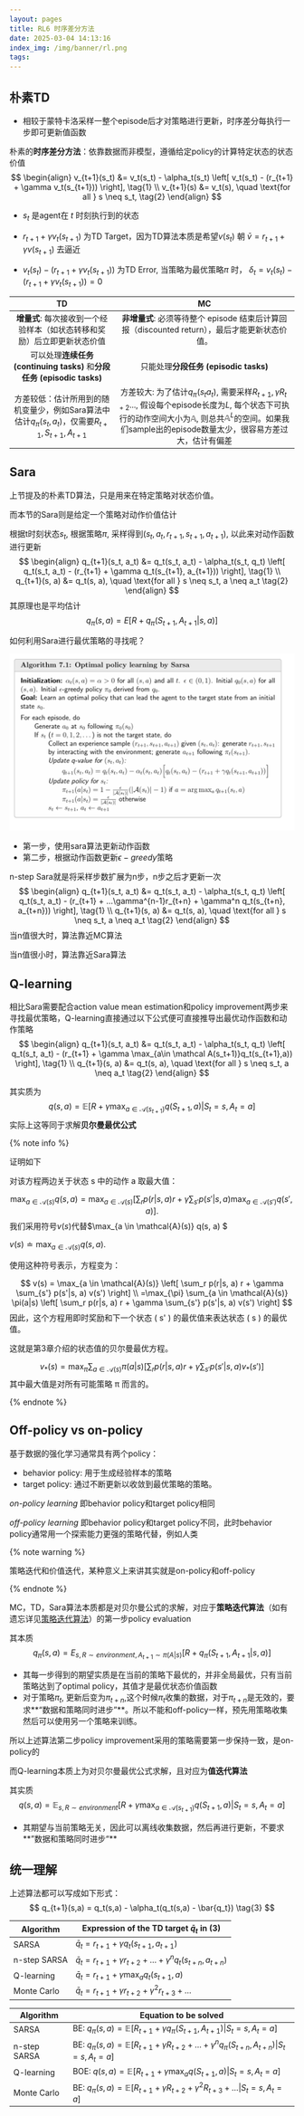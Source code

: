 ```yaml
---
layout: pages
title: RL6 时序差分方法
date: 2025-03-04 14:13:16
index_img: /img/banner/rl.png 
tags:
---
```


## 朴素TD

* 相较于蒙特卡洛采样一整个episode后才对策略进行更新，时序差分每执行一步即可更新值函数

朴素的**时序差分方法**：依靠数据而非模型，遵循给定policy的计算特定状态的状态价值
$$
\begin{align}
v_{t+1}(s_t) &= v_t(s_t) - \alpha_t(s_t) \left[ v_t(s_t) - (r_{t+1} + \gamma v_t(s_{t+1})) \right], \tag{1} \\
v_{t+1}(s) &= v_t(s), \quad \text{for all } s \neq s_t, \tag{2}
\end{align}
$$

* $s_t$ 是agent在 $t$ 时刻执行到的状态 

* $r_{t+1} + \gamma v_t(s_{t+1})$ 为TD Target，因为TD算法本质是希望$v(s_t)$ 朝 $\bar{v} = r_{t+1} + \gamma v(s_{t+ 1})$ 去逼近
* $v_t(s_t) - (r_{t+1} + \gamma v_t(s_{t+1}))$ 为TD Error, 当策略为最优策略$\pi$ 时， $\delta_t = v_t(s_t) - (r_{t+1} + \gamma v_t(s_{t+1})) = 0$

|                              TD                              |                              MC                              |
| :----------------------------------------------------------: | :----------------------------------------------------------: |
| **增量式**: 每次接收到一个经验样本（如状态转移和奖励）后立即更新状态价值 | **非增量式**: 必须等待整个 episode 结束后计算回报（discounted return），最后才能更新状态价值。 |
| 可以处理**连续任务 (continuing tasks)** 和**分段任务 (episodic tasks)** |            只能处理**分段任务 (episodic tasks)**             |
| 方差较低：估计所用到的随机变量少，例如Sara算法中估计$q_{\pi}(s_t,a_t)$，仅需要$R_{t+1}, S_{t+1}, A_{t+1}$ | 方差较大: 为了估计$q_{\pi}(s_t a_t)$, 需要采样$R_{t+1}, \gamma R_{t+2}...$, 假设每个episode长度为$L$, 每个状态下可执行的动作空间大小为$\mathbb A$, 则总共$\mathbb A ^{L}$的空间。如果我们sample出的episode数量太少，很容易方差过大，估计有偏差 |

## Sara

上节提及的朴素TD算法，只是用来在特定策略对状态价值。

而本节的Sara则是给定一个策略对动作价值估计

根据t时刻状态$s_t$, 根据策略$\pi$, 采样得到$(s_t, a_t, r_{t+1}, s_{t+1}, a_{t+1})$, 以此来对动作函数进行更新
$$
\begin{align}
q_{t+1}(s_t, a_t) &= q_t(s_t, a_t) - \alpha_t(s_t, q_t) \left[ q_t(s_t, a_t) - (r_{t+1} + \gamma q_t(s_{t+1}, a_{t+1})) \right], \tag{1} \\
q_{t+1}(s, a) &= q_t(s, a), \quad \text{for all } s \neq s_t, a \neq a_t \tag{2}
\end{align}
$$
其原理也是平均估计
$$
q_{\pi}(s,a) = E[R+ q_{\pi}(S_{t+1},A_{t+1}|s,a)] 
$$


如何利用Sara进行最优策略的寻找呢？

![](/img/rl/rl6_sara.png)

* 第一步，使用sara算法更新动作函数
* 第二步，根据动作函数更新$\epsilon - greedy$策略



n-step Sara就是将采样步数扩展为n步，n步之后才更新一次
$$
\begin{align}
q_{t+1}(s_t, a_t) &= q_t(s_t, a_t) - \alpha_t(s_t, q_t) \left[ q_t(s_t, a_t) - (r_{t+1} + ...\gamma^{n-1}r_{t+n} + \gamma^n q_t(s_{t+n}, a_{t+n})) \right], \tag{1} \\
q_{t+1}(s, a) &= q_t(s, a), \quad \text{for all } s \neq s_t, a \neq a_t \tag{2}
\end{align}
$$
当n值很大时，算法靠近MC算法

当n值很小时，算法靠近Sara算法

## Q-learning

相比Sara需要配合action value mean estimation和policy improvement两步来寻找最优策略，Q-learning直接通过以下公式便可直接推导出最优动作函数和动作策略
$$
\begin{align}
q_{t+1}(s_t, a_t) &= q_t(s_t, a_t) - \alpha_t(s_t, q_t) \left[ q_t(s_t, a_t) - (r_{t+1} + \gamma \max_{a\in \mathcal A(s_t+1)}q_t(s_{t+1},a)) \right], \tag{1} \\
q_{t+1}(s, a) &= q_t(s, a), \quad \text{for all } s \neq s_t, a \neq a_t \tag{2}
\end{align}
$$

其实质为
$$
q(s,a) = \mathbb E[R + \gamma \max_{a \in \mathcal A(s_{t+1})}q(S_{t+1},a)|S_t = s,A_t = a]
$$
实际上这等同于求解**贝尔曼最优公式**

{% note info %}

证明如下

对该方程两边关于状态 s 中的动作 a 取最大值：

$$
\max_{a \in \mathcal{A}(s)} q(s, a) = \max_{a \in \mathcal{A}(s)} \left[ \sum_r p(r|s, a) r + \gamma \sum_{s'} p(s'|s, a) \max_{a \in \mathcal{A}(s')} q(s', a) \right].
$$
我们采用符号$v(s)$代替$\max_{a \in \mathcal{A}(s)} q(s, a) $

$v(s) \doteq \max_{a \in \mathcal{A}(s)} q(s, a).$

使用这种符号表示，方程变为：

$$
v(s) = \max_{a \in \mathcal{A}(s)} \left[ \sum_r p(r|s, a) r + \gamma \sum_{s'} p(s'|s, a) v(s') \right]  \\
 =\max_{\pi} \sum_{a \in \mathcal{A}(s)} \pi(a|s) \left[ \sum_r p(r|s, a) r + \gamma \sum_{s'} p(s'|s, a) v(s') \right]
$$
因此，这个方程用即时奖励和下一个状态 \( s' \) 的最优值来表达状态 \( s \) 的最优值。

这就是第3章介绍的状态值的贝尔曼最优方程。

$$
v_*(s) = \max_{\pi} \sum_{a \in \mathcal{A}(s)} \pi(a|s) \left[ \sum_r p(r|s, a) r + \gamma \sum_{s'} p(s'|s, a) v_*(s') \right]
$$
其中最大值是对所有可能策略 π 而言的。

{% endnote %}

## Off-policy vs on-policy

基于数据的强化学习通常具有两个policy：

* behavior policy: 用于生成经验样本的策略
* target policy: 通过不断更新以收敛到最优策略的策略。

*on-policy learning* 即behavior policy和target policy相同

*off-policy learning* 即behavior policy和target policy不同，此时behavior policy通常用一个探索能力更强的策略代替，例如人类

{% note warning %}

策略迭代和价值迭代，某种意义上来讲其实就是on-policy和off-policy

{% endnote %}

MC，TD，Sara算法本质都是对贝尔曼公式的求解，对应于**策略迭代算法**（如有遗忘详见[策略迭代算法](https://xrlexpert.github.io/2025/02/12/RL4/#策略迭代算法-Policy-iteration-algorithm)）的第一步policy evaluation

其本质
$$
q_{\pi}(s,a) = E_{s, R \sim environment, A_{t+1} \sim \pi(A|s)}[R+ q_{\pi}(S_{t+1},A_{t+1}|s,a)]
$$

* 其每一步得到的期望实质是在当前的策略下最优的，并非全局最优，只有当前策略达到了optimal policy，其值才是最优状态价值函数
* 对于策略$\pi_t$, 更新后变为$\pi_{t+n}$,这个时候$\pi_t$收集的数据，对于$\pi_{t+n}$是无效的，要求**“数据和策略同时进步”**。所以不能和off-policy一样，预先用策略收集然后可以使用另一个策略来训练。

所以上述算法第二步policy improvement采用的策略需要第一步保持一致，是on-policy的



而Q-learning本质上为对贝尔曼最优公式求解，且对应为**值迭代算法**

其实质
$$
q(s,a) = \mathbb E_{s, R\sim environment}[R + \gamma \max_{a \in \mathcal A(s_{t+1})}q(S_{t+1},a)|S_t = s,A_t = a]
$$

* 其期望与当前策略无关，因此可以离线收集数据，然后再进行更新，不要求**”数据和策略同时进步“**



## 统一理解

上述算法都可以写成如下形式：
$$
q_{t+1}(s,a) = q_t(s,a) - \alpha_t(q_t(s,a) - \bar{q_t}) \tag{3}
$$

| Algorithm    | Expression of the TD target $\bar{q}_t$ in (3)               |
| ------------ | ------------------------------------------------------------ |
| SARSA        | $\bar{q}_t = r_{t+1} + \gamma q_t(s_{t+1}, a_{t+1})$         |
| n-step SARSA | $\bar{q}_t = r_{t+1} + \gamma r_{t+2} + \dots + \gamma^n q_t(s_{t+n}, a_{t+n})$ |
| Q-learning   | $\bar{q}_t = r_{t+1} + \gamma \max_a q_t(s_{t+1}, a)$        |
| Monte Carlo  | $\bar{q}_t = r_{t+1} + \gamma r_{t+2} + \gamma^2 r_{t+3} + \dots$ |



| Algorithm    | Equation to be solved                                        |
| ------------ | ------------------------------------------------------------ |
| SARSA        | $\text{BE: } q_\pi(s, a) = \mathbb{E}\left[ R_{t+1} + \gamma q_\pi(S_{t+1}, A_{t+1}) {\|}S_t = s, A_t = a \right]$ |
| n-step SARSA | $\text{BE: } q_\pi(s, a) = \mathbb{E}[ R_{t+1} + \gamma R_{t+2} + \dots + \gamma^n q_\pi(S_{t+n}, A_{t+n}) {\|}S_t = s, A_t = a ]$ |
| Q-learning   | $\text{BOE: } q(s, a) = \mathbb{E}\left[ R_{t+1} + \gamma \max_a q(S_{t+1}, a) {\|}S_t = s, A_t = a \right]$ |
| Monte Carlo  | $\text{BE: } q_\pi(s, a) = \mathbb{E}[ R_{t+1} + \gamma R_{t+2} + \gamma^2 R_{t+3} + \dots {\|}S_t = s, A_t = a ]$ |
